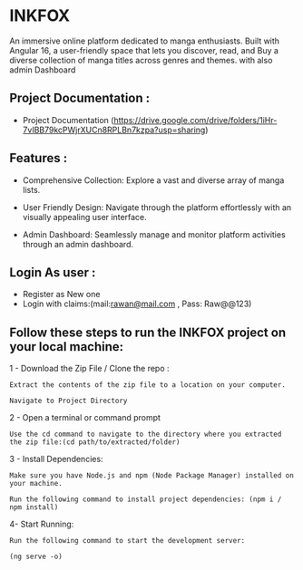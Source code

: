 # INKFOX
An immersive online platform dedicated to manga enthusiasts. Built with Angular 16, a user-friendly space that lets you discover, read, and Buy a diverse collection of manga titles across genres and themes. with also admin Dashboard


## Project Documentation :
- Project Documentation (https://drive.google.com/drive/folders/1iHr-7vIBB79kcPWjrXUCn8RPLBn7kzpa?usp=sharing)


## Features : 

- Comprehensive Collection: Explore a vast and diverse array of manga lists.

- User Friendly Design: Navigate through the platform effortlessly with an visually appealing user interface.

- Admin Dashboard: Seamlessly manage and monitor platform activities through an admin dashboard.


## Login As user :
- Register as New one
- Login with claims:(mail:rawan@mail.com , Pass: Raw@@123)


## Follow these steps to run the INKFOX project on your local machine:

1 - Download the Zip File / Clone the repo :

    Extract the contents of the zip file to a location on your computer.
    
    Navigate to Project Directory
    
2 - Open a terminal or command prompt

    Use the cd command to navigate to the directory where you extracted the zip file:(cd path/to/extracted/folder)
    
3 - Install Dependencies:

    Make sure you have Node.js and npm (Node Package Manager) installed on your machine.
    
    Run the following command to install project dependencies: (npm i / npm install)
    
4- Start Running: 

    Run the following command to start the development server:
    
    (ng serve -o)
    
